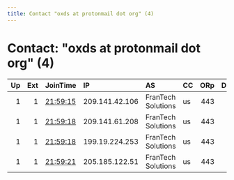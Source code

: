 ```yaml
---
title: Contact "oxds at protonmail dot org" (4)
---
```


# Contact: "oxds at protonmail dot org" (4)

|   Up |   Ext | JoinTime                                                                                            | IP             | AS                 | CC   |   ORp |   Dirp | OS    | Version   | Nickname   |   eFamMembers |
|-----:|------:|:----------------------------------------------------------------------------------------------------|:---------------|:-------------------|:-----|------:|-------:|:------|:----------|:-----------|--------------:|
|    1 |     1 | [21:59:15](https://metrics.torproject.org/rs.html#details/5FB90977B8B57B30DA37336727D295FC19450583) | 209.141.42.106 | FranTech Solutions | us   |   443 |      0 | Linux | 0.4.4.6   | exit48     |             4 |
|    1 |     1 | [21:59:18](https://metrics.torproject.org/rs.html#details/B5E836AA69938254EBD48FDC45106B799CA62581) | 209.141.61.208 | FranTech Solutions | us   |   443 |      0 | Linux | 0.4.4.6   | exit50     |             4 |
|    1 |     1 | [21:59:18](https://metrics.torproject.org/rs.html#details/CD5036EDA457D48A3091C5251BBCE360CC30CF1C) | 199.19.224.253 | FranTech Solutions | us   |   443 |      0 | Linux | 0.4.4.6   | exit49     |             4 |
|    1 |     1 | [21:59:21](https://metrics.torproject.org/rs.html#details/1FA57E9BFF18C1220115C0187BF53B40210C8045) | 205.185.122.51 | FranTech Solutions | us   |   443 |      0 | Linux | 0.4.4.6   | exit47     |             4 |
